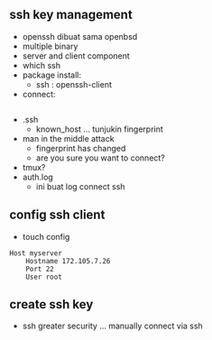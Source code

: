 ## ssh key management
- openssh dibuat sama openbsd
- multiple binary
- server and client component
- which ssh
- package install:
    - ssh : openssh-client
- connect:
    ```ssh root@serverID
    ```
- .ssh
    - known_host ... tunjukin fingerprint 
- man in the middle attack
    - fingerprint has changed
    - are you sure you want to connect?
- tmux?
- auth.log
    - ini buat log connect ssh

## config ssh client
- touch config
```
Host myserver
    Hostname 172.105.7.26
    Port 22
    User root
```

## create ssh key
- ssh greater security ... manually connect via ssh